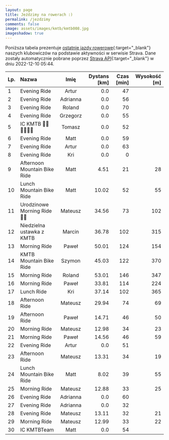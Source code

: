 ```yaml
---
layout: page
title: Jeździmy na rowerach :)
permalink: /jezdzimy
comments: false
image: assets/images/kmtb/kmtb008.jpg
imageshadow: true
---
```


Poniższa tabela prezentuje [ostatnie jazdy rowerowe](https://www.strava.com/clubs/336381){:target="_blank"} naszych klubowiczów na podstawie aktywności w serwisie Strava. Dane zostały automatycznie pobrane poprzez [Strava API](https://developers.strava.com/docs/reference/#api-Clubs-getClubActivitiesById){:target="_blank"} w dniu 2022-12-10 05:44.

Lp. | Nazwa | Imię | Dystans [km] | Czas [min] | Wysokość [m]
:--- | :--- | :---: | ---: | ---: | ---:
1|Evening Ride|Artur|0.0|47|
2|Evening Ride|Adrianna|0.0|56|
3|Evening Ride|Roland|0.0|70|
4|Evening Ride|Grzegorz|0.0|55|
5|IC KMTB 💪🏻💪🏻💪🏻|Tomasz|0.0|52|
6|Evening Ride|Matt|0.0|59|
7|Evening Ride|Artur|0.0|63|
8|Evening Ride|Kri|0.0|0|
9|Afternoon Mountain Bike Ride|Matt|4.51|21|28
10|Lunch Mountain Bike Ride|Matt|10.02|52|55
11|Urodzinowe Morning Ride 🥳💪|Mateusz|34.56|73|102
12|Niedzielna ustawka z KMTB|Marcin|36.78|102|315
13|Morning Ride|Paweł|50.01|124|154
14|KMTB Mountain Bike Ride|Szymon|45.03|122|370
15|Morning Ride|Roland|53.01|146|347
16|Morning Ride|Paweł|33.81|114|224
17|Lunch Ride|Kri|37.14|102|365
18|Afternoon Ride|Mateusz|29.94|74|69
19|Afternoon Ride|Paweł|14.71|46|50
20|Morning Ride|Mateusz|12.98|34|23
21|Morning Ride|Paweł|14.56|46|59
22|Evening Ride|Artur|0.0|51|
23|Afternoon Ride|Mateusz|13.31|34|19
24|Lunch Mountain Bike Ride|Matt|8.02|39|55
25|Morning Ride|Mateusz|12.88|33|25
26|Evening Ride|Adrianna|0.0|60|
27|Evening Ride|Adrianna|0.0|32|
28|Evening Ride|Mateusz|13.11|32|21
29|Morning Ride|Mateusz|12.99|33|22
30|IC KMTBTeam|Matt|0.0|54|
